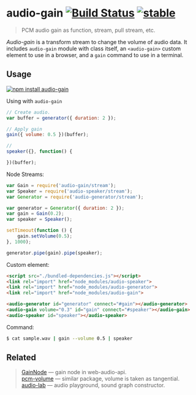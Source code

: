 # audio-gain [![Build Status](https://travis-ci.org/audiojs/audio-gain.svg?branch=master)](https://travis-ci.org/audiojs/audio-gain) [![stable](http://badges.github.io/stability-badges/dist/stable.svg)](http://github.com/badges/stability-badges)

> PCM audio gain as function, stream, pull stream, etc.

_Audio-gain_ is a transform stream to change the volume of audio data. It includes `audio-gain` module with class itself, an `<audio-gain>` custom element to use in a browser, and a `gain` command to use in a terminal.

## Usage

[![npm install audio-gain](https://nodei.co/npm/audio-gain.png?mini=true)](https://npmjs.org/package/audio-gain/)

Using  with `audio-gain`

```js
// Create audio.
var buffer = generator({ duration: 2 });

// Apply gain
gain({ volume: 0.5 })(buffer);

//
speaker({}, function() {

})(buffer);
```

Node Streams:

```js
var Gain = require('audio-gain/stream');
var Speaker = require('audio-speaker/stream');
var Generator = require('audio-generator/stream');

var generator = Generator({ duration: 2 });
var gain = Gain(0.2);
var speaker = Speaker();

setTimeout(function () {
	gain.setVolume(0.5);
}, 1000);

generator.pipe(gain).pipe(speaker);
```

Custom element:

```html
<script src="./bundled-dependencies.js"></script>
<link rel="import" href="node_modules/audio-speaker">
<link rel="import" href="node_modules/audio-generator">
<link rel="import" href="node_modules/audio-gain">

<audio-generator id="generator" connect="#gain"></audio-generator>
<audio-gain volume="0.3" id="gain" connect="#speaker"></audio-gain>
<audio-speaker id="speaker"></audio-speaker>
```

Command:

```sh
$ cat sample.wav | gain --volume 0.5 | speaker
```

## Related

> [GainNode](https://developer.mozilla.org/en-US/docs/Web/API/GainNode) — gain node in web-audio-api.</br>
> [pcm-volume](https://npmjs.org/package/pcm-volume) — similar package, volume is taken as tangential.</br>
> [audio-lab](https://github.com/audio-lab/lab) — audio playground, sound graph constructor.</br>
